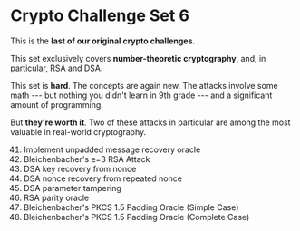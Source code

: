 
# Crypto Challenge Set 6

This is the __last of our original crypto challenges__.

This set exclusively covers __number-theoretic cryptography__, and, in particular, RSA and DSA.

This set is __hard__. The concepts are again new. The attacks involve some math --- but nothing you didn't learn in 9th grade --- and a significant amount of programming.

But __they're worth it__. Two of these attacks in particular are among the most valuable in real-world cryptography.

41. Implement unpadded message recovery oracle
42. Bleichenbacher's e=3 RSA Attack
43. DSA key recovery from nonce
44. DSA nonce recovery from repeated nonce
45. DSA parameter tampering
46. RSA parity oracle
47. Bleichenbacher's PKCS 1.5 Padding Oracle (Simple Case)
48. Bleichenbacher's PKCS 1.5 Padding Oracle (Complete Case)
